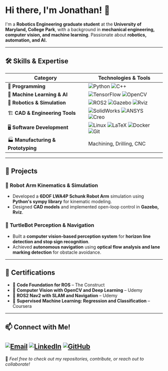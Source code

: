 # Hi there, I'm Jonathan! 👋

<!--## 🚀 About Me -->
I'm a **Robotics Engineering graduate student** at the **University of Maryland, College Park**, with a background in **mechanical engineering, computer vision, and machine learning**. Passionate about **robotics, automation, and AI.**
<!-- I work with **ROS2, Python, C++, and OpenCV** to develop innovative solutions.
-->
---

## 🛠 Skills & Expertise

| **Category** | **Technologies & Tools** |
|-------------|--------------------------|
| 🚀 **Programming** | ![Python](https://img.shields.io/badge/Python-3776AB?style=for-the-badge&logo=python&logoColor=white) ![C++](https://img.shields.io/badge/C++-00599C?style=for-the-badge&logo=c%2b%2b&logoColor=white) |
| 🧠 **Machine Learning & AI** | ![TensorFlow](https://img.shields.io/badge/TensorFlow-FF6F00?style=for-the-badge&logo=tensorflow&logoColor=white) ![OpenCV](https://img.shields.io/badge/OpenCV-5C3EE8?style=for-the-badge&logo=opencv&logoColor=white) |
| 🤖 **Robotics & Simulation** | ![ROS2](https://img.shields.io/badge/ROS2-22314E?style=for-the-badge&logo=ros&logoColor=white) ![Gazebo](https://img.shields.io/badge/Gazebo-000000?style=for-the-badge) ![Rviz](https://img.shields.io/badge/Rviz-5A5A5A?style=for-the-badge) |
| 🏗 **CAD & Engineering Tools** | ![SolidWorks](https://img.shields.io/badge/SolidWorks-FF0000?style=for-the-badge) ![ANSYS](https://img.shields.io/badge/ANSYS-FFCC00?style=for-the-badge) ![Creo](https://img.shields.io/badge/Creo-00589B?style=for-the-badge) |
| 🖥 **Software Development** | ![Linux](https://img.shields.io/badge/Linux-FCC624?style=for-the-badge&logo=linux&logoColor=black) ![LaTeX](https://img.shields.io/badge/LaTeX-008080?style=for-the-badge&logo=latex&logoColor=white) ![Docker](https://img.shields.io/badge/Docker-2496ED?style=for-the-badge&logo=docker&logoColor=white) ![Git](https://img.shields.io/badge/Git-F05032?style=for-the-badge&logo=git&logoColor=white) |
| 🏭 **Manufacturing & Prototyping** | Machining, Drilling, CNC |

---

## 🔬 Projects

### 🤖 **Robot Arm Kinematics & Simulation**
- Developed a **6DOF LWA4P Schunk Robot Arm** simulation using **Python's sympy library** for kinematic modeling.
- Designed **CAD models** and implemented open-loop control in **Gazebo, Rviz**.

### 🚗 **TurtleBot Perception & Navigation**
- Built a **computer vision-based perception system** for **horizon line detection and stop sign recognition**.
- Achieved **autonomous navigation** using **optical flow analysis and lane marking detection** for obstacle avoidance.

---

## 📜 Certifications

- 📌 **Code Foundation for ROS** – The Construct  
- 📌 **Computer Vision with OpenCV and Deep Learning** – Udemy  
- 📌 **ROS2 Nav2 with SLAM and Navigation** – Udemy  
- 📌 **Supervised Machine Learning: Regression and Classification** – Coursera  

---

## 📫 Connect with Me!
[![Email](https://img.shields.io/badge/Email-kjdeepak@umd.edu-D14836?style=for-the-badge&logo=gmail&logoColor=white)](mailto:kjdeepak@umd.edu)
[![LinkedIn](https://img.shields.io/badge/LinkedIn-JonathanDeepakKannan-0077B5?style=for-the-badge&logo=linkedin&logoColor=white)](https://www.linkedin.com/in/jonathan-deepak-kannan-4aa168292/)
[![GitHub](https://img.shields.io/badge/GitHub-jonathandeepak-181717?style=for-the-badge&logo=github&logoColor=white)](https://github.com/jonathandeepak)
---

🌟 _Feel free to check out my repositories, contribute, or reach out to collaborate!_


<!--
**jonathandeepak/jonathandeepak** is a ✨ _special_ ✨ repository because its `README.md` (this file) appears on your GitHub profile.

Here are some ideas to get you started:

- 🔭 I’m currently working on ...
- 🌱 I’m currently learning ...
- 👯 I’m looking to collabeorat on ...
- 🤔 I’m looking for help with ...
- 💬 Ask me about ...
- 📫 How to reach me: ...
- 😄 Pronouns: ...
- ⚡ Fun fact: ...
-->
